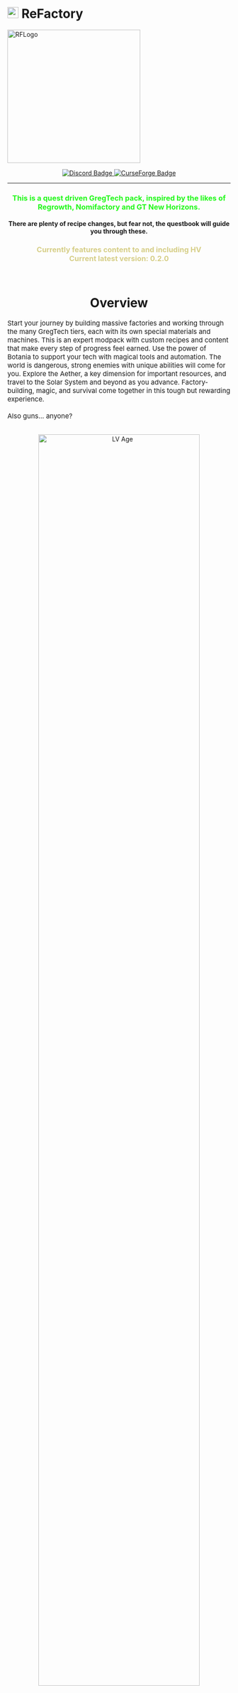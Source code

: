 <h1 style="align:center">
<img src="https://github.com/user-attachments/assets/31bda176-be71-42ec-9ead-3be0607c8f2a" alt="RFIcon" width="25" height="25"> 
ReFactory
</h1>

<div style="align:center">
<img src="https://github.com/user-attachments/assets/a98ba95e-db5b-4237-803f-72299b584eb4" alt="RFLogo" height="300">
</div>

<p style="align:center; text-align:center">
<a href="https://discord.gg/vMurKTcaY5">
    <img src="https://dcbadge.limes.pink/api/server/vMurKTcaY5" alt="Discord Badge">
</a>
<a href="https://www.curseforge.com/minecraft/modpacks/re-factory">
    <img src="https://cf.way2muchnoise.eu/title/1098482.svg?badge_style=for_the_badge" alt="CurseForge Badge">
</a>
</p>

<hr>

<h3 style="text-align:center; color: rgb(32, 248, 24);">
This is a quest driven GregTech pack, inspired by the likes of Regrowth, Nomifactory and GT New Horizons.
</h3>

<h4 style="text-align:center;">
There are plenty of recipe changes, but fear not, the questbook will guide you through these.
</h4>

<h3 style="text-align:center; color: rgb(214, 206, 135);">
Currently features content to and including HV <br>
Current latest version: 0.2.0
</h3>

<br>

<h1 style="text-align:center;">Overview</h1>
<p style="font-size: 15px;">
Start your journey by building massive factories and working through the many GregTech tiers, each with its own special materials and machines. 
This is an expert modpack with custom recipes and content that make every step of progress feel earned. Use the power of Botania to support 
your tech with magical tools and automation. The world is dangerous, strong enemies with unique abilities will come for you. Explore the Aether, 
a key dimension for important resources, and travel to the Solar System and beyond as you advance. Factory-building, magic, and survival come 
together in this tough but rewarding experience.
<br><br>
Also guns... anyone?
</p>

<br>

<div style="text-align: center;">
<img style="width: 85%;" src="https://u.cubeupload.com/IlluminatiJoe/Screenshot2025040912.png" alt="LV Age">
<p style="text-align:center; font-size:11px; margin-top: -8px;">LV Age</p>

<img style="width: 85%;" src="https://u.cubeupload.com/IlluminatiJoe/142Screenshot2025040912.png" alt="MV Age">
<p style="text-align:center; font-size:11px; margin-top: -8px;">MV Age</p>

<img style="width: 85%;" src="https://u.cubeupload.com/IlluminatiJoe/d72Screenshot2025040912.png" alt="HV Age">
<p style="text-align:center; font-size:11px; margin-top: -8px;">HV Age</p>
</div>

<h3 style="text-align: center; font-size: 24px;">Features</h3>

<ul>
<li>Progress through the pack and make automated lines using GregTech with the help of EnderIO and Thermal Foundation</li>
<li>Quests that guide you through the pack</li>
<li>Custom items, mechanics and machines made for the pack</li>
<li>Restore the biosphere using Botania</li>
<li>Provide blood sacrifice to reap the benefits of Blood Magic</li>
<li>Manage your logistics using Applied Energistics 2</li>
<li>Generate insane amounts of power using Powah</li>
<li>Fight and survive the buffed Infernal Mobs using Apotheosis, Silent Gear and MrCrayfish's Guns</li>
<li>Farm drops using Compact Mob Farms, Mob Grinding Utils, Easy Villagers and Botany Pots</li>
<li>Become a designer with Rechiseled and Xtones Reworked</li>
<li>Travel to the Aether, Moon, Mars and many other planets and dimensions</li>
<li>Many other small mods and plenty of tweaks</li>
<li>Focuses on providing an optimized and smooth-running experience for all PCs</li>
<li>Custom world generation</li>
</ul>

<br>

<div style="text-align: center;">
<img style="width: 90%;" src="https://u.cubeupload.com/IlluminatiJoe/w3UMMqt.png" alt="World Generation">
<p style="text-align:center; font-size:11px; margin-top: -8px;">World Generation</p>
</div>

<br>

<h1 style="text-align: center;">CURRENTLY IN EARLY BETA, SUBJECT TO CHANGE</h1>